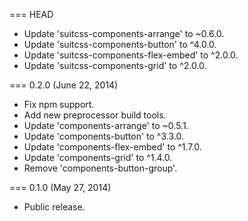 === HEAD

* Update 'suitcss-components-arrange' to ~0.6.0.
* Update 'suitcss-components-button' to ^4.0.0.
* Update 'suitcss-components-flex-embed' to ^2.0.0.
* Update 'suitcss-components-grid' to ^2.0.0.

=== 0.2.0 (June 22, 2014)

* Fix npm support.
* Add new preprocessor build tools.
* Update 'components-arrange' to ~0.5.1.
* Update 'components-button' to ^3.3.0.
* Update 'components-flex-embed' to ^1.7.0.
* Update 'components-grid' to ^1.4.0.
* Remove 'components-button-group'.

=== 0.1.0 (May 27, 2014)

* Public release.
